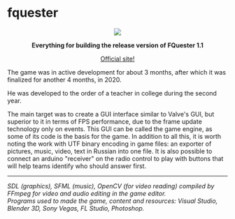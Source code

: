 # fquester
<p align="center"><img style="text-align: center" src="https://user-images.githubusercontent.com/55271713/183113819-8eb81f19-1ab6-455d-aadd-e2e3fb5cab3d.png"></p>
<p align="center"><b>Everything for building the release version of FQuester 1.1</b></p>
<p align="center"><a href="https://fquester.000webhostapp.com/index.html">Official site!</a></p>
<p>The game was in active development for about 3 months, after which it was finalized for another 4 months, in 2020.</p>
<p>He was developed to the order of a teacher in college during the second year.</p>
<p>The main target was to create a GUI interface similar to Valve's GUI, but superior to it in terms of FPS performance, due to the frame update technology only on events. This GUI can be called the game engine, as some of its code is the basis for the game. In addition to all this, it is worth noting the work with UTF binary encoding in game files: an exporter of pictures, music, video, text in Russian into one file. It is also possible to connect an arduino "receiver" on the radio control to play with buttons that will help teams identify who should answer first.<p>
<hr>
<em>SDL (graphics), SFML (music), OpenCV (for video reading) compiled by FFmpeg for video and audio editing in the game editor.</em><br>
<em>Programs used to made the game,  content and resources: Visual Studio, Blender 3D, Sony Vegas, FL Studio, Photoshop.</em>
